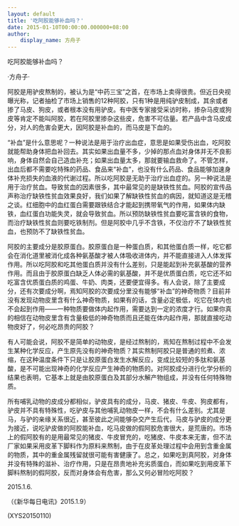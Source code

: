 ```yaml
---
layout: default
title: '吃阿胶能够补血吗？'
date: 2015-01-10T00:00:00.000000+08:00
author:
    display_name: 方舟子
---
```


吃阿胶能够补血吗？

·方舟子·

阿胶是用驴皮熬制的，被认为是“中药三宝”之首，在市场上卖得很贵。但近日央视曝光称，记者抽检了市场上销售的12种阿胶，只有1种是用纯驴皮制成，其余或者掺了马皮、狗皮，或者根本没有用驴皮。有中医专家接受采访时称，掺杂马皮或狗皮等肯定不能叫阿胶，若在阿胶里掺杂这些皮，危害不可估量。若产品中含马皮成分，对人的危害会更大，因阿胶是补血的，而马皮是下血的。

“补血”是什么意思呢？一种说法是用于治疗出血症，意思是如果受伤出血，吃阿胶就能帮助身体把血补回去。其实如果出血量不多，少掉的那点血对身体并无不良影响，身体自然会自己造血补充；如果出血量太多，那就要输血救命了。不管怎样，出血后都不需要吃特殊的药品、食品来“补血”，也没有什么药品、食品能够加速身体补充损失的血液的代谢过程。所以吃阿胶是无助于治疗出血症的。另一种说法是用于治疗贫血。导致贫血的因素很多，其中最常见的是缺铁性贫血。阿胶的宣传品声称治疗缺铁性贫血效果良好，我们如果了解缺铁性贫血的病因，就知道这是无稽之谈。红细胞中的血红蛋白需要跟铁结合才能起到携带氧气的作用，如果体内缺铁，血红蛋白功能失灵，就会导致贫血。所以预防缺铁性贫血要吃富含铁的食物，而治疗缺铁性贫血则要吃铁制剂。但是阿胶中几乎不含铁，不仅治疗不了缺铁性贫血，也预防不了缺铁性贫血。

阿胶的主要成分是胶原蛋白。胶原蛋白是一种蛋白质，和其他蛋白质一样，吃它都会在消化道里被消化成各种氨基酸才被人体吸收进体内，并不能直接进入人体发挥作用。所以吃阿胶和吃其他蛋白质并没有什么差别，只是能起到补充氨基酸的营养作用。而且由于胶原蛋白缺乏人体必需的氨基酸，并不是优质蛋白质，吃它还不如吃富含优质蛋白质的鸡蛋、牛奶、肉类，还要便宜得多。有人会说，除了主要成分，还有次要成分啊，焉知阿胶的次要成分里没有能够“补血”的神奇物质？目前并没有发现动物皮里含有什么神奇物质，如果有的话，含量必定极低，吃它在体内也不会起到作用——一种物质要做体内起作用，需要达到一定的浓度才行。如果你真的相信在动物皮里含有含量极低的神奇物质而且还能在体内起作用，那就直接吃动物皮好了，何必吃昂贵的阿胶？

有人可能会说，阿胶不是简单的动物皮，是经过熬制的，焉知在熬制过程中不会发生某种化学反应，产生原先没有的神奇物质？其实熬制阿胶只是普通的煎煮、浓缩，在这种温度条件下只是让胶原蛋白发生水解反应，变成比较短的多肽和氨基酸，是不可能出现神奇的化学反应产生神奇的物质的。对阿胶成分进行化学分析的结果也表明，它基本上就是由胶原蛋白及其部分水解产物组成，并没有任何特殊物质。

所有哺乳动物的皮成分都相似，驴皮具有的成分，马皮、猪皮、牛皮、狗皮都有，驴皮并不具有特殊性，吃驴皮与其他哺乳动物皮一样，不会有什么差别。尤其是马，与驴的亲缘关系很近，甚至彼此之间能够杂交产生后代，马皮与驴皮的成分更为接近，说吃驴皮做的阿胶能补血，吃马皮做的假阿胶危害很大，是荒唐的。市场上的假阿胶有的是用最常见的猪皮、牛皮冒充的，吃猪皮、牛皮本来无害，但不法厂家如果采用皮革下脚料作为原料来熬制，由于在皮革处理过程中会用到含重金属的物质，其中的重金属残留就很可能有害健康了。总之，如果吃到真阿胶，对身体并没有特殊的滋补、治疗作用，只是在昂贵地补充劣质蛋白，而如果吃到用皮革下脚料熬制的假阿胶，反而对身体会有危害，那么又何必冒险吃阿胶？

2015.1.6.

（《新华每日电讯》2015.1.9）

(XYS20150110)

